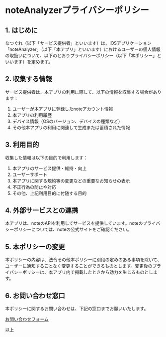 # noteAnalyzerプライバシーポリシー

## 1. はじめに
なつぐれ（以下「サービス提供者」といいます）は、iOSアプリケーション「noteAnalyzer」（以下「本アプリ」といいます）におけるユーザーの個人情報の取扱いについて、以下のとおりプライバシーポリシー（以下「本ポリシー」といいます）を定めます。

## 2. 収集する情報
サービス提供者は、本アプリの利用に際して、以下の情報を収集する場合があります：
1. ユーザーが本アプリに登録したnoteアカウント情報
2. 本アプリの利用履歴
3. デバイス情報（OSのバージョン、デバイスの種類など）
4. その他本アプリの利用に関連して生成または蓄積された情報

## 3. 利用目的
収集した情報は以下の目的で利用します：
1. 本アプリのサービス提供・維持・向上
2. ユーザーサポート
3. 本アプリに関する規約等の変更などの重要なお知らせの表示
4. 不正行為の防止や対応
5. その他、上記利用目的に付随する目的

## 4. 外部サービスとの連携
本アプリは、noteのAPIを利用してサービスを提供しています。noteのプライバシーポリシーについては、noteの公式サイトをご確認ください。

## 5. 本ポリシーの変更
本ポリシーの内容は、法令その他本ポリシーに別段の定めのある事項を除いて、ユーザーに通知することなく変更することができるものとします。変更後のプライバシーポリシーは、本アプリ内で掲載したときから効力を生じるものとします。

## 6. お問い合わせ窓口
本ポリシーに関するお問い合わせは、下記の窓口までお願いいたします。

[お問い合わせフォーム](https://forms.gle/Tceg32xcH8avj8qy5)

以上
